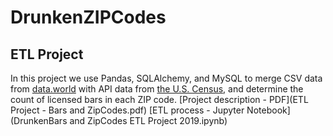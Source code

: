 # DrunkenZIPCodes
## ETL Project

In this project we use Pandas, SQLAlchemy, and MySQL to merge CSV data from [data.world](https://data.world/dcopendata/liquor-licenses) with API data from [the U.S. Census](https://github.com/CommerceDataService/census-wrapper), and determine the count of licensed bars in each ZIP code.
[Project description - PDF](ETL Project - Bars and ZipCodes.pdf)
[ETL process - Jupyter Notebook](DrunkenBars and ZipCodes ETL Project 2019.ipynb)
